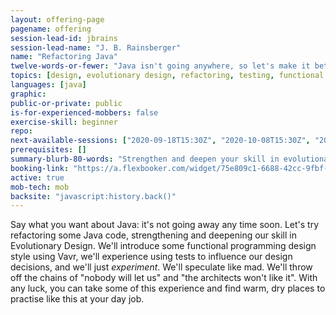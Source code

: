 ```yaml
---
layout: offering-page
pagename: offering
session-lead-id: jbrains
session-lead-name: "J. B. Rainsberger"
name: "Refactoring Java"
twelve-words-or-fewer: "Java isn't going anywhere, so let's make it better!"
topics: [design, evolutionary design, refactoring, testing, functional programming]
languages: [java]
graphic:
public-or-private: public
is-for-experienced-mobbers: false
exercise-skill: beginner
repo: 
next-available-sessions: ["2020-09-18T15:30Z", "2020-10-08T15:30Z", "2020-10-14T15:30Z"]
prerequisites: []
summary-blurb-80-words: "Strengthen and deepen your skill in evolutionary design by practising in Java. There's plenty of Java code that needs refactoring. We'll never run out of examples."
booking-link: "https://a.flexbooker.com/widget/75e809c1-6688-42cc-9fbf-77b001c15991?serviceIds=39114"
active: true
mob-tech: mob
backsite: "javascript:history.back()"
---
```

Say what you want about Java: it's not going away any time soon. Let's try refactoring some Java code, strengthening and deepening our skill in Evolutionary Design. We'll introduce some functional programming design style using Vavr, we'll experience using tests to influence our design decisions, and we'll just _experiment_. We'll speculate like mad. We'll throw off the chains of "nobody will let us" and "the architects won't like it". With any luck, you can take some of this experience and find warm, dry places to practise like this at your day job.
